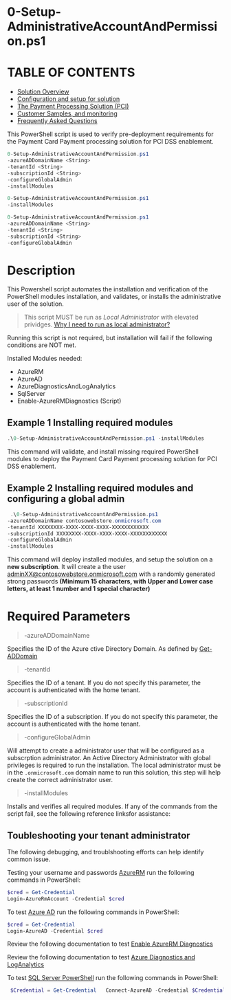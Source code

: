 # 0-Setup-AdministrativeAccountAndPermission.ps1

# TABLE OF CONTENTS 
<!-- TOC -->
- <a href="Overview.md"> Solution Overview </a> 
- <a href="Configuration.md"> Configuration and setup for solution </a> 
- <a href="Payment processing solution.md"> The Payment Processing Solution (PCI)</a> 
- <a href="Payment Sample dataset.md"> Customer Samples, and monitoring</a> 
- <a href="FAQ.md"> Frequently Asked Questions </a> 


<!-- /TOC -->

This PowerShell script is used to verify pre-deployment requirements for the Payment Card Payment processing solution for PCI DSS enablement.
 
```powershell
0-Setup-AdministrativeAccountAndPermission.ps1 
-azureADDomainName <String>
-tenantId <String>
-subscriptionId <String>
-configureGlobalAdmin
-installModules
```

```powershell
0-Setup-AdministrativeAccountAndPermission.ps1 
-installModules
```

```powershell
0-Setup-AdministrativeAccountAndPermission.ps1 
-azureADDomainName <String>
-tenantId <String>
-subscriptionId <String>
-configureGlobalAdmin
```


# Description 
 This Powershell script automates the installation and verification of the PowerShell modules installation, and validates, or installs the administrative user of the solution. 
 > This script MUST be run as *Local Administrator* with elevated prividges. [Why I need to run as local administrator?](https://social.technet.microsoft.com/Forums/scriptcenter/en-US/41a4ba3d-93fd-485b-be22-c877afff1bd8/how-to-run-a-powershell-script-in-admin-account?forum=ITCG )  

 Running this script is not required, but installation will fail if the following conditions are NOT met. 

 Installed Modules needed:
 
 - AzureRM
 - AzureAD
 - AzureDiagnosticsAndLogAnalytics
 - SqlServer
 - Enable-AzureRMDiagnostics (Script)


## Example 1 Installing required modules

```powershell
.\0-Setup-AdministrativeAccountAndPermission.ps1 -installModules
```
This command will validate, and install missing required PowerShell modules to deploy the Payment Card Payment processing solution for PCI DSS enablement.

## Example 2 Installing required modules and configuring a global admin

```powershell
 .\0-Setup-AdministrativeAccountAndPermission.ps1 
-azureADDomainName contosowebstore.onmicrosoft.com
-tenantId XXXXXXXX-XXXX-XXXX-XXXX-XXXXXXXXXXXX
-subscriptionId XXXXXXXX-XXXX-XXXX-XXXX-XXXXXXXXXXXX
-configureGlobalAdmin 
-installModules
 ```

 This command will deploy installed modules, and setup the solution  on a **new subscription**. It will create a the user adminXX@contosowebstore.onmicrosoft.com with a randomly generated strong passwords **(Minimum 15 characters, with Upper and Lower case
letters, at least 1 number and 1 special character)** 

 
# Required Parameters

> -azureADDomainName <String>

Specifies the ID of the Azure ctive Directory Domain. As defined by [Get-ADDomain](https://technet.microsoft.com/en-us/library/ee617224.aspx)

> -tenantId <String>

Specifies the ID of a tenant. If you do not specify this parameter, the account is authenticated with the home tenant.


> -subscriptionId <String>

Specifies the ID of a subscription. If you do not specify this parameter, the account is authenticated with the home tenant.

> -configureGlobalAdmin

Will attempt to create a administrator user that will be configured as a subscrption administrator. 
An Active Directory Administrator with global privileges is required to run the
installation. The local administrator must be in the `.onmicrosoft.com` domain
name to run this solution, this step will help create the correct administrator
user.

> -installModules

Installs and verifies all required modules.
If any of the commands from the script fail, see the following reference linksfor assistance:

## Toubleshooting your tenant administrator

The following debugging, and troublshooting efforts can help identify common issue.

Testing your username and passwords [AzureRM](https://docs.microsoft.com/en-us/powershell/azureps-cmdlets-docs/) run the following commands in PowerShell:
```powershell
$cred = Get-Credential  
Login-AzureRmAccount -Credential $cred
```

To test [Azure AD](https://technet.microsoft.com/en-us/library/dn975125.aspx) run the following commands in PowerShell:  
```powershell
$cred = Get-Credential  
Login-AzureAD -Credential $cred
```

 Review the following documentation to test [Enable AzureRM Diagnostics](https://www.powershellgallery.com/packages/Enable-AzureRMDiagnostics/1.3/DisplayScript)                      

 Review the following documentation to test [Azure Diagnostics and LogAnalytics](https://www.powershellgallery.com/packages/AzureDiagnosticsAndLogAnalytics/0.1)                    

 To test [SQL Server PowerShell](https://msdn.microsoft.com/en-us/library/hh231683.aspx?f=255&MSPPError=-2147217396#Installing#SQL#Server#PowerShell#Support) run the following commands in PowerShell:
```powershell
 $Credential = Get-Credential   Connect-AzureAD -Credential $Credential   Get-Module -ListAvailable -Name Sqlps;
```



